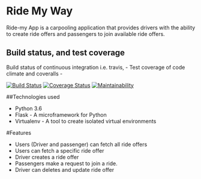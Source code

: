 # Ride My Way

Ride-my App is a carpooling application that provides drivers with the ability to create ride offers
and passengers to join available ride offers.

## Build status, and test coverage

Build status of continuous integration i.e. travis, -
Test coverage of code climate and coveralls -

[![Build Status](https://travis-ci.org/jonahkigz/Ride-My-Way-Api.svg?branch=master)](https://travis-ci.org/jonahkigz/Ride-My-Way-Api)
[![Coverage Status](https://coveralls.io/repos/github/jonahkigz/Ride-My-Way-Api/badge.svg?branch=master)](https://coveralls.io/github/jonahkigz/Ride-My-Way-Api?branch=master)
[![Maintainability](https://api.codeclimate.com/v1/badges/881bb003dd26c80d3fc4/maintainability)](https://codeclimate.com/github/jonahkigz/Ride-My-Way-Api/maintainability)


##Technologies used
* Python 3.6
* Flask - A microframework for Python
* Virtualenv - A tool to create isolated virtual environments

#Features

 * Users (Driver and passenger) can fetch all ride offers
 * Users can fetch a specific ride offer
 * Driver creates a ride offer
 * Passengers make a request to join a ride.
 * Driver can deletes and update ride offer





